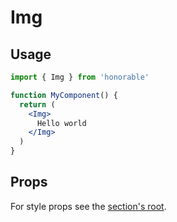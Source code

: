# Img

## Usage

```jsx
import { Img } from 'honorable'

function MyComponent() {
  return (
    <Img>
      Hello world
    </Img>
  )
}
```

## Props

For style props see the [section's root](/components/html-tags).
